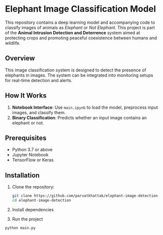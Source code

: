# Elephant Image Classification Model

This repository contains a deep learning model and accompanying code to classify images of animals as *Elephant* or *Not Elephant*. This project is part of the **Animal Intrusion Detection and Deterrence** system aimed at protecting crops and promoting peaceful coexistence between humans and wildlife.

## Overview

This image classification system is designed to detect the presence of elephants in images. The system can be integrated into monitoring setups for real-time detection and alerts.


## How It Works


1. **Notebook Interface**: Use `main.ipynb` to load the model, preprocess input images, and classify them.
2. **Binary Classification**: Predicts whether an input image contains an elephant or not.

## Prerequisites

- Python 3.7 or above
- Jupyter Notebook
- TensorFlow or Keras

## Installation


1. Clone the repository:

   ```bash
   git clone https://github.com/parvatkhattak/elephant-image-detection.git
   cd elephant-image-detection

2. Install dependencies

3. Run the project
```bash
python main.py
```
